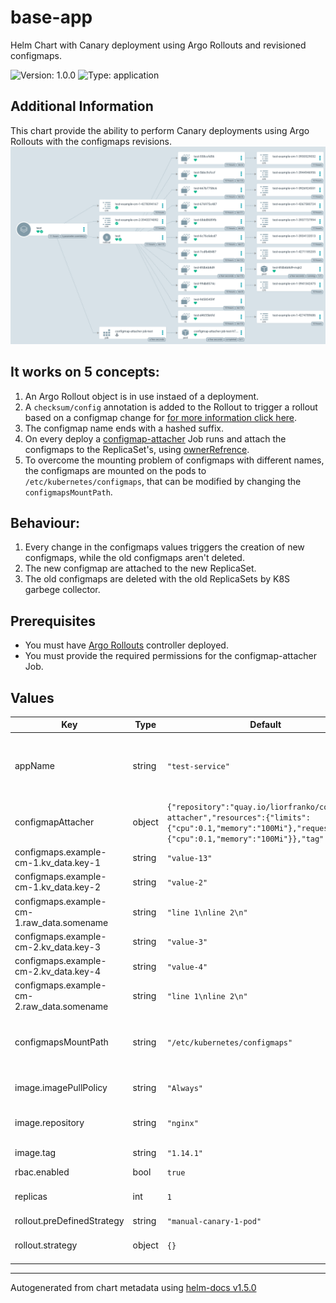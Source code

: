# base-app

Helm Chart with Canary deployment using Argo Rollouts and revisioned configmaps.

![Version: 1.0.0](https://img.shields.io/badge/Version-1.0.0-informational?style=flat-square) ![Type: application](https://img.shields.io/badge/Type-application-informational?style=flat-square)

## Additional Information
This chart provide the ability to perform Canary deployments using Argo Rollouts with the configmaps revisions.
![](argocd.png)

## It works on 5 concepts:
1. An Argo Rollout object is in use instaed of a deployment.
2. A `checksum/config` annotation is added to the Rollout to trigger a rollout based on a configmap change for [for more information click here](https://helm.sh/docs/howto/charts_tips_and_tricks/#automatically-roll-deployments).
3. The configmap name ends with a hashed suffix.
4. On every deploy a [configmap-attacher](https://github.com/liorfranko/configmap-attacher) Job runs and attach the configmaps to the ReplicaSet's, using [ownerRefrence](https://kubernetes.io/docs/concepts/overview/working-with-objects/owners-dependents/).
5. To overcome the mounting problem of configmaps with different names, the configmaps are mounted on the pods to `/etc/kubernetes/configmaps`, that can be modified by changing the `configmapsMountPath`.

## Behaviour:
1. Every change in the configmaps values triggers the creation of new configmaps, while the old configmaps aren't deleted.
2. The new configmap are attached to the new ReplicaSet.
3. The old configmaps are deleted with the old ReplicaSets by K8S garbege collector.

## Prerequisites
* You must have [Argo Rollouts](https://argoproj.github.io/argo-rollouts/installation/#installation) controller deployed.
* You must provide the required permissions for the configmap-attacher Job.

## Values

| Key | Type | Default | Description |
|-----|------|---------|-------------|
| appName | string | `"test-service"` | Application name which will be used by all resources created via base chart. |
| configmapAttacher | object | `{"repository":"quay.io/liorfranko/configmap-attacher","resources":{"limits":{"cpu":0.1,"memory":"100Mi"},"requests":{"cpu":0.1,"memory":"100Mi"}},"tag":"1.0.1"}` | Variables of the configmap-attacher |
| configmaps.example-cm-1.kv_data.key-1 | string | `"value-13"` |  |
| configmaps.example-cm-1.kv_data.key-2 | string | `"value-2"` |  |
| configmaps.example-cm-1.raw_data.somename | string | `"line 1\nline 2\n"` |  |
| configmaps.example-cm-2.kv_data.key-3 | string | `"value-3"` |  |
| configmaps.example-cm-2.kv_data.key-4 | string | `"value-4"` |  |
| configmaps.example-cm-2.raw_data.somename | string | `"line 1\nline 2\n"` |  |
| configmapsMountPath | string | `"/etc/kubernetes/configmaps"` | Allows to define custom configMap objects with custom content |
| image.imagePullPolicy | string | `"Always"` | ImagePullPolicy applied to application |
| image.repository | string | `"nginx"` | Repository applied to application |
| image.tag | string | `"1.14.1"` | Tag applied to application |
| rbac.enabled | bool | `true` |  |
| replicas | int | `1` | The number of application pods to run |
| rollout.preDefinedStrategy | string | `"manual-canary-1-pod"` |  |
| rollout.strategy | object | `{}` | Use custom strategy of the argo rollout |

----------------------------------------------
Autogenerated from chart metadata using [helm-docs v1.5.0](https://github.com/norwoodj/helm-docs/releases/v1.5.0)
